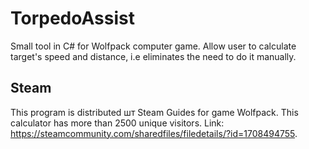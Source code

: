 # TorpedoAssist
Small tool in C# for Wolfpack computer game. Allow user to calculate target's speed and distance, i.e eliminates the need to do it manually.
## Steam
This program is distributed шт Steam Guides for game Wolfpack. This calculator has more than 2500 unique visitors. Link: https://steamcommunity.com/sharedfiles/filedetails/?id=1708494755.
